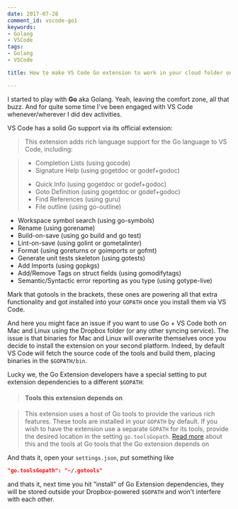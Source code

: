 ```yaml
---
date: 2017-07-28
comment_id: vscode-go1
keywords:
- Golang
- VSCode
tags:
- Golang
- VSCode

title: How to make VS Code Go extension to work in your cloud folder on different platforms?

---
```


I started to play with **Go** aka Golang. Yeah, leaving the comfort zone, all that buzz. And for quite some time I've been engaged with VS Code whenever/wherever I did dev activities. 

VS Code has a solid Go support via its official extension:

> This extension adds rich language support for the Go language to VS Code, including:

> - Completion Lists (using gocode)
> - Signature Help (using gogetdoc or godef+godoc)
> * Quick Info (using gogetdoc or godef+godoc)
> * Goto Definition (using gogetdoc or godef+godoc)
> * Find References (using guru)
> * File outline (using go-outline)
* Workspace symbol search (using go-symbols)
* Rename (using gorename)
* Build-on-save (using go build and go test)
* Lint-on-save (using golint or gometalinter)
* Format (using goreturns or goimports or gofmt)
* Generate unit tests skeleton (using gotests)
* Add Imports (using gopkgs)
* Add/Remove Tags on struct fields (using gomodifytags)
* Semantic/Syntactic error reporting as you type (using gotype-live)

Mark that gotools in the brackets, these ones are powering all that extra functionality and got installed into your `GOPATH` once you install them via VS Code.

And here you might face an issue if you want to use Go + VS Code both on Mac and Linux using the Dropbox folder (or any other syncing service). The issue is that binaries for Mac and Linux will overwrite themselves once you decide to install the extension on your second platform. Indeed, by default VS Code will fetch the source code of the tools and build them, placing binaries in the `$GOPATH/bin`.

Lucky we, the Go Extension developers have a special setting to put extension dependencies to a different `$GOPATH`:

> #### Tools this extension depends on

> This extension uses a host of Go tools to provide the various rich features. These tools are installed in your `GOPATH` by default. If you wish to have the extension use a separate `GOPATH` for its tools, provide the desired location in the setting `go.toolsGopath`. [Read more](https://github.com/Microsoft/vscode-go/wiki/Go-tools-that-the-Go-extension-depends-on) about this and the tools at Go tools that the Go extension depends on

And thats it, open your `settings.json`, put something like 
```json
"go.toolsGopath": "~/.gotools"
```
and thats it, next time you hit "install" of Go Extension dependencies, they will be stored outside your Dropbox-powered `$GOPATH` and won't interfere with each other.

